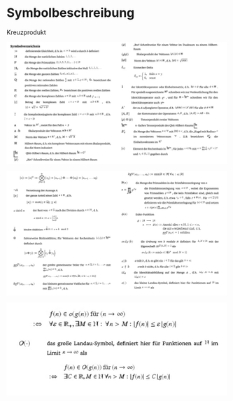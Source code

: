 # Symbolbeschreibung

Kreuzprodukt



![](<../../../.gitbook/assets/grafik (7).png>)

![](<../../../.gitbook/assets/grafik (12).png>)

![](<../../../.gitbook/assets/grafik (9) (1).png>)
